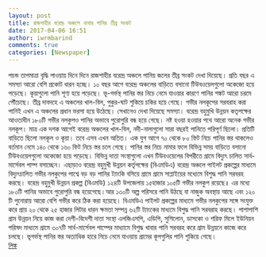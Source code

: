 ```yaml
---
layout: post
title: রাজশাহীর বরেন্দ্র অঞ্চলে খাবার পানির তীব্র সংকট
date: 2017-04-06 16:51
author: iwrmbarind
comments: true
categories: [Newspaper]
---
```

<div id="stcpDiv">পচন্ড তাপমাত্রা বৃদ্ধি পাওয়ায় দিনে দিনে রাজশাহীর বরেন্দ্র অঞ্চলে পানিয় জলের তীব্র সংকট দেখা দিয়েছে। প্রতি বছর এ সমস্যা আরো বেশি প্রকোট ধারন হচ্ছে। ১০ বছর আগে বরেন্দ্র অঞ্চলের বাড়িতে বসানো টিউবওয়েলগুলো অকেজো হয়ে পড়েছে। কূয়াগুলো পানি শূণ্য হয়ে পড়েছে। ভূ-গর্ভস্থ পানির স্তর নিচে নেমে যাওয়ার কারণে পানির শঙ্কট আরো চরমে পৌঁচেছে। তীব্র দাবদহে এ অঞ্চলের খাল-বিল, পুকুর-ঘাট শুকিয়ে চকির হয়ে গেছে। গভীর নলকূপের সরবরাহ করা পানিই এখন এ অঞ্চলের প্রধান ভরসা হয়ে উঠেছে। সেখানেও দেখা দিয়েছে সমস্যা। বরেন্দ্র বহুমুখি উন্নয়ন কতৃপক্ষের আওতাধীন ১৮০টি গভীর নলকুপও পানির অভাবে পুরোপুরি বন্ধ হয়ে গেছে। নষ্ট হওয়া হওয়ার পথে আরো অনেক গভীর নলকূপ। মাত্র এক দশক আগেই বরেন্দ্র অঞ্চলের খাল-বিল, নদী-নালাগুলো সারা বছরই পানিতে পরিপূর্ণ ছিলো। প্রতিটি বাড়িতে ছিলো নলকূল ও কূয়া। তবে এসব এখন অতিত। এক যুগ আগে ৭০ থেকে ৮০ ফিট নিচে পানির স্তর থাকলেও বর্তমান নেমে ১৪০ থেকে ১৬০ ফিট নিচে স্তর চলে গেছে। পানির স্তর নিচে নামার ফলে বিভিন্ন সময় বাড়িতে বসানো টিউবওয়েলগুলো অকেজো হয়ে পড়েছে। বিভিন্ন দাতা সংস্থাগুলো এখন টিউবওয়েলের বিপরীতে গ্রামে বিদ্যুৎ চালিত সার্ব-মার্সেবল পাম্প বসাচ্ছেন। এছাড়াও বরেন্দ্র বহুমুখী উন্নয়ন কর্তৃপক্ষের (বিএমডিএ) বরেন্দ্র অঞ্চলে পাইলট প্রকল্পের মাধ্যমে বিদ্যুৎচালিত গভীর নলকুপের পাশ্বে বড় বড় পানির ট্যাংকি বসিয়ে গ্রামে গ্রামে সাপ্লাইয়ের মধ্যেমে বিশুদ্ধ পানি সরবরহ করছে। বরেন্দ্র বহুমুখী উন্নয়ন প্রকল্প (বিএমডি) ১২৪টি উপজেলায় ১৫হাজার ১০৫টি গভীর নলকুপ রয়েছে॥ এর মধ্যে ১৮০টি পানির অভাবে পুরোপুরি বন্ধ হয়েগেছে।আর ১৩০টি অল্প পরিসরে পানি উঠছে বা নাজুক অবস্থায় আছে এবং ১২০ টি পুনোরায় আরো বেশি গভীর করে ঠিক করা হয়েছে। বিএমডিএ পাইলট প্রকল্পের মাধ্যমে গভীর নলকুপের সঙ্গে সংযুক্ত করে প্রায় ২০ থেকে ২৫ হাজার লিটার ধারন ক্ষমতা সম্পন্ন ৬২টি ট্যাংকের মাধ্যমে বিশুদ্ধ পানি সরবরাহ করছে। পাশাপাশি গ্রাম উন্নয়ন নিয়ে কাজ করা দেশী-বিদেশী দাতা সংস্থা এলজিএসপি, এডিপি, সুশিলোন, ডাসকো ও শরিফ মিলে ইউনিয়ন পরিষদ মাধ্যমে গ্রামে ৩০৭টি সার্ব-মার্সেবল পাম্পের মাধ্যামে বিশুদ্ধ খাবার পানি সরবরহ করে গ্রাম উন্নয়নে কাজে করে চলছে। ভূগর্ভস্থ পানির স্তর অত্যাধিক হারে নিচে নেমে যাওয়ায় গ্রামের কূপগুলির পানি শুকিয়ে গেছে।</div>
<div><a href="http://www.inbnews24.com/%E0%A6%B0%E0%A6%BE%E0%A6%9C%E0%A6%B6%E0%A6%BE%E0%A6%B9%E0%A7%80%E0%A6%B0-%E0%A6%AC%E0%A6%B0%E0%A7%87%E0%A6%A8%E0%A7%8D%E0%A6%A6%E0%A7%8D%E0%A6%B0-%E0%A6%85%E0%A6%9E%E0%A7%8D%E0%A6%9A%E0%A6%B2-2/" target="_blank">লিঙ্ক</a></div>
